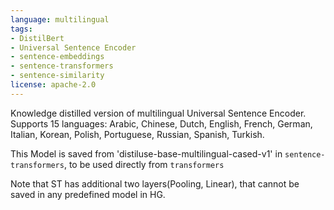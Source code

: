 ```yaml
---
language: multilingual
tags:
- DistilBert
- Universal Sentence Encoder
- sentence-embeddings
- sentence-transformers
- sentence-similarity
license: apache-2.0
---
```

Knowledge distilled version of multilingual Universal Sentence Encoder. Supports 15 languages: Arabic, Chinese, Dutch, English, French, German, Italian, Korean, Polish, Portuguese, Russian, Spanish, Turkish.

This Model is saved from 'distiluse-base-multilingual-cased-v1' in `sentence-transformers`, to be used directly from `transformers`

Note that ST has additional two layers(Pooling, Linear), that cannot be saved in any predefined model in HG.